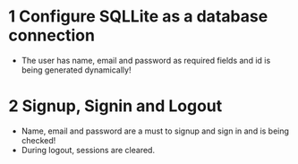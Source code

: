 # 1 Configure SQLLite as a database connection
- The user has name, email and password as required fields and id is being generated dynamically!

# 2 Signup, Signin and Logout
- Name, email and password are a must to signup and sign in and is being checked!
- During logout, sessions are cleared.
